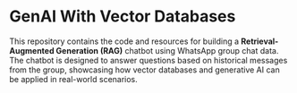 # GenAI With Vector Databases

This repository contains the code and resources for building a **Retrieval-Augmented Generation (RAG)** chatbot using WhatsApp group chat data. The chatbot is designed to answer questions based on historical messages from the group, showcasing how vector databases and generative AI can be applied in real-world scenarios.

